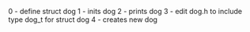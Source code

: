 0 - define struct dog
1 - inits dog
2 - prints dog
3 - edit dog.h to include type dog_t for struct dog
4 - creates new dog